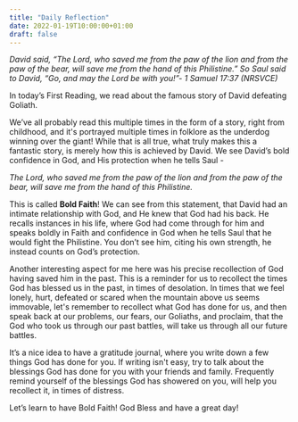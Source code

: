 ```yaml
---
title: "Daily Reflection"
date: 2022-01-19T10:00:00+01:00
draft: false
---
```

_David said, “The Lord, who saved me from the paw of the lion and from the paw of the bear, will save me from the hand of this Philistine.” So Saul said to David, “Go, and may the Lord be with you!”- 1 Samuel 17:37 (NRSVCE)_

In today’s First Reading, we read about the famous story of David defeating Goliath.

We’ve all probably read this multiple times in the form of a story, right from childhood, and it's portrayed multiple times in folklore as the underdog winning over the giant! While that is all true, what truly makes this a fantastic story, is merely how this is achieved by David. We see David’s bold confidence in God, and His protection when he tells Saul -

_The Lord, who saved me from the paw of the lion and from the paw of the bear, will save me from the hand of this Philistine._

This is called **Bold Faith**! We can see from this statement, that David had an intimate relationship with God, and He knew that God had his back. He recalls instances in his life, where God had come through for him and speaks boldly in Faith and confidence in God when he tells Saul that he would fight the Philistine. You don’t see him, citing his own strength, he instead counts on God’s protection.

Another interesting aspect for me here was his precise recollection of God having saved him in the past. This is a reminder for us to recollect the times God has blessed us in the past, in times of desolation. In times that we feel lonely, hurt, defeated or scared when the mountain above us seems immovable, let's remember to recollect what God has done for us, and then speak back at our problems, our fears, our Goliaths, and proclaim, that the God who took us through our past battles, will take us through all our future battles.

It’s a nice idea to have a gratitude journal, where you write down a few things God has done for you. If writing isn't easy, try to talk about the blessings God has done for you with your friends and family. Frequently remind yourself of the blessings God has showered on you, will help you recollect it, in times of distress.

Let’s learn to have Bold Faith! God Bless and have a great day!
